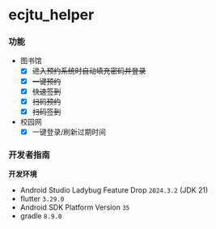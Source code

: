 # ecjtu_helper

### 功能

- 图书馆
  - [x] ~~进入预约系统时自动填充密码并登录~~
  - [x] ~~一键预约~~
  - [x] ~~快速签到~~
  - [x] ~~扫码预约~~
  - [x] ~~扫码签到~~
- 校园网
  - [x] 一键登录/刷新过期时间

### 开发者指南

**开发环境**

- Android Studio Ladybug Feature Drop `2024.3.2` (JDK 21) 
- flutter `3.29.0`
- Android SDK Platform Version `35`
- gradle `8.9.0`